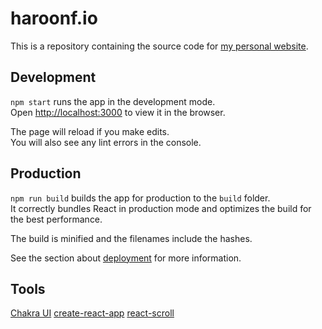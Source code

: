 # haroonf.io

This is a repository containing the source code for [my personal website](https://haroonf.io).

## Development

`npm start` runs the app in the development mode.<br />
Open [http://localhost:3000](http://localhost:3000) to view it in the browser.

The page will reload if you make edits.<br />
You will also see any lint errors in the console.

## Production

`npm run build` builds the app for production to the `build` folder.<br />
It correctly bundles React in production mode and optimizes the build for the best performance.

The build is minified and the filenames include the hashes.<br />

See the section about [deployment](https://facebook.github.io/create-react-app/docs/deployment) for more information.

## Tools

[Chakra UI](https://chakra-ui.com/)
[create-react-app](https://create-react-app.dev/)
[react-scroll](https://github.com/fisshy/react-scroll)
